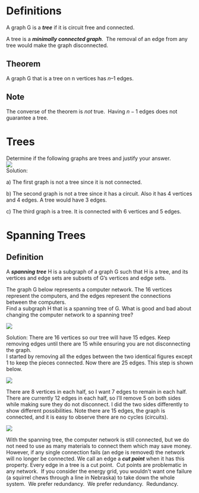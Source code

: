 # Definitions
A graph G is a **_tree_** if it is circuit free and connected.

A tree is a **_minimally connected graph_**.  The removal of an edge from any tree would make the graph disconnected.

## Theorem 
A graph G that is a tree on n vertices has $n–1$ edges.

## Note
The converse of the theorem is _not_ true.  Having $n-1$ edges does not guarantee a tree.

# Trees

Determine if the following graphs are trees and justify your answer.  
![](https://moer.maricopa.edu/filestore/ufiles/2745/pastedimage1638167116799-0.png)  
Solution:

  
a) The first graph is not a tree since it is not connected.

b) The second graph is not a tree since it has a circuit. Also it has 4 vertices and 4 edges. A tree would have 3 edges.

c) The third graph is a tree. It is connected with 6 vertices and 5 edges.
# Spanning Trees


## Definition 
A **_spanning tree_** H is a subgraph of a graph G such that H is a tree, and its vertices and edge sets are subsets of G’s vertices and edge sets.

The graph G below represents a computer network. The 16 vertices represent the computers, and the edges represent the connections between the computers.  
Find a subgraph H that is a spanning tree of G. What is good and bad about changing the computer network to a spanning tree?

![](https://moer.maricopa.edu/filestore/ufiles/2745/blobid40_2.png)

Solution: There are 16 vertices so our tree will have 15 edges. Keep removing edges until there are 15 while ensuring you are not disconnecting the graph.  
I started by removing all the edges between the two identical figures except 1 to keep the pieces connected. Now there are 25 edges. This step is shown below.

![](https://moer.maricopa.edu/filestore/ufiles/2745/blobid41_2.png)

There are 8 vertices in each half, so I want 7 edges to remain in each half. There are currently 12 edges in each half, so I’ll remove 5 on both sides while making sure they do not disconnect. I did the two sides differently to show different possibilities. Note there are 15 edges, the graph is connected, and it is easy to observe there are no cycles (circuits).

![](https://moer.maricopa.edu/filestore/ufiles/2745/blobid42_2.png)

With the spanning tree, the computer network is still connected, but we do not need to use as many materials to connect them which may save money. However, if any single connection fails (an edge is removed) the network will no longer be connected. We call an edge a _**cut point**_ when it has this property. Every edge in a tree is a cut point.  Cut points are problematic in any network.  If you consider the energy grid, you wouldn't want one failure (a squirrel chews through a line in Nebraska) to take down the whole system.  We prefer redundancy.  We prefer redundancy.  Redundancy.
